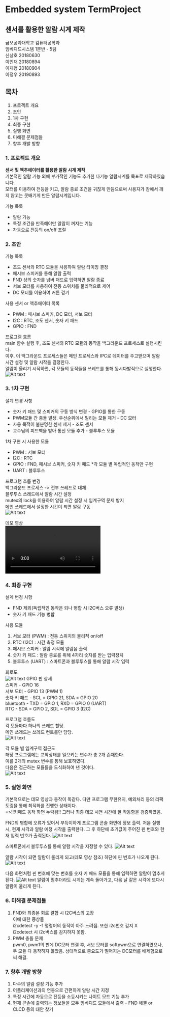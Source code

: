 # Embedded system TermProject
## 센서를 활용한 알람 시계 제작

금오공과대학교 컴퓨터공학과<br>
임베디드시스템 1분반 - 5팀<br>
신상호 20180630<br>
이인재 20180894<br>
이재형 20180904<br>
이정우 20190893<br>

## 목차
1. 프로젝트 개요
2. 초안
3. 1차 구현
4. 최종 구현
5. 실행 화면
6. 미해결 문제점들
7. 향후 개발 방향

### 1. 프로젝트 개요
**센서 및 액추에이터를 활용한 알람 시계 제작**<br>
기본적인 알람 기능 외에 부가적인 기능도 추가한 다기능 알람시계를 목표로 제작하였습니다.<br>
모터를 이용하여 전등을 키고, 알람 종료 조건을 귀찮게 만듬으로써 사용자가 잠에서 깨지 않고는 못배기게 만든 알람시계입니다.<br>

기능 목록
- 알람 기능
- 특정 조건을 만족해야만 알람이 꺼지는 기능
- 자동으로 전등의 on/off 조절

### 2. 초안
기능 목록
- 조도 센서와 RTC 모듈을 사용하여 알람 타이밍 결정
- 패시브 스피커를 통해 알람 출력
- FND 상의 숫자를 넘버 패드로 입력하면 알람 종료
- 서보 모터를 사용하여 전등 스위치를 물리적으로 제어
- DC 모터를 이용하여 커튼 걷기

사용 센서 or 액추에이터 목록
- PWM : 패시브 스피커, DC 모터, 서보 모터
- I2C : RTC, 조도 센서, 숫자 키 패드
- GPIO : FND

프로그램 흐름<br>
main 함수 실행 후, 조도 센서와 RTC 모듈의 동작을 백그라운드 프로세스로 실행시킨다.<br>
이후, 이 백그라운드 프로세스들은 메인 프로세스와 IPC로 데이터를 주고받으며 알람 시간 설정 및 알람 시작을 결정한다.<br>
알람이 울리기 시작하면, 각 모듈의 동작들을 쓰레드를 통해 동시다발적으로 실행한다.<br>
![Alt text](<image/Screenshot 2023-12-21 at 2.42.48 PM.png>)

### 3. 1차 구현
설계 변경 사항
- 숫자 키 패드 및 스피커의 구동 방식 변경 - GPIO를 통한 구동
- PWM모듈 간 충돌 발생. 우선순위에서 밀리는 모듈 제거 - DC 모터
- 사용 목적이 불분명한 센서 제거 - 조도 센서
- 교수님의 피드백을 받아 통신 모듈 추가 - 블루투스 모듈

1차 구현 시 사용한 모듈
- PWM : 서보 모터
- I2C : RTC
- GPIO : FND, 패시브 스피커, 숫자 키 패드
    *각 모듈 별 독립적인 동작만 구현
- UART : 블루투스

프로그램 흐름 변경<br>
백그라운드 프로세스 -> 전부 쓰레드로 대체<br>
블루투스 쓰레드에서 알람 시간 설정<br>
mutex의 lock을 이용하여 알람 시간 설정 시 임계구역 문제 방지<br>
메인 쓰레드에서 설정한 시간이 되면 알람 구동<br>
![Alt text](image/image.png)

데모 영상<br>
<video src="%E1%84%83%E1%85%A9%E1%86%BC%E1%84%8C%E1%85%A1%E1%86%A8%E1%84%8B%E1%85%A7%E1%86%BC%E1%84%89%E1%85%A1%E1%86%BC.MP4" controls title="Title"></video>

### 4. 최종 구현
설계 변경 사항
- FND 제외(독립적인 동작은 되나 병합 시 I2C버스 오류 발생)
- 숫자 키 패드 기능 병합

사용 모듈
1. 서보 모터 (PWM) : 전등 스위치의 물리적 on/off
2. RTC (I2C) : 시간 측정 모듈
3. 패시브 스피커 : 알람 시각에 알람음 출력
4. 숫자 키 패드 : 알람 종료를 위해 4자리 숫자를 받는 입력장치
5. 블루투스 (UART) : 스마트폰과 블루투스를 통해 알람 시각 입력

회로도<br>
![Alt text](image/image_4.png)
GPIO 핀 상세<br>
스피커 - GPIO 16<br>
서보 모터 - GPIO 13 (PWM 1)<br>
숫자 키 패드 - SCL = GPIO 21, SDA = GPIO 20<br>
bluetooth - TXD = GPIO 1, RXD = GPIO 0 (UART)<br>
RTC - SDA = GPIO 2, SDL = GPIO 3 (I2C)<br>

프로그램 흐름도<br>
각 모듈마다 하나의 쓰레드 할당. <br>
메인 쓰레드는 쓰레드 컨트롤만 담당.<br>
![Alt text](image/image_2.png)

각 모듈 별 임계구역 접근도<br>
해당 프로그램에는 교착상태를 일으키는 변수가 총 2개 존재한다.<br>
이를 2개의 mutex 변수를 통해 보호하였다.<br>
다음은 접근하는 모듈들을 도식화하여 낸 것이다.<br>
![Alt text](image/image_3.png)

### 5. 실행 화면
기본적으로는 데모 영상과 동작이 똑같다. 다만 프로그램 무한유지, 예외처리 등의 리팩토링을 통해 최적화를 진행한 상태이다.<br>
=>!!키패드 동작 화면 누락됨!! 그러나 최종 데모 시연 시간에 잘 작동함을 검증하였음.<br>

FND의 병합에 오류가 있어서 부득이하게 프로그램 콘솔 화면에 정보 출력.
처음 실행 시, 현재 시각과 알람 예정 시각을 출력한다.
그 후 하단에 초기값이 주어진 핀 번호와 현재 입력 번호가 출력된다.
![Alt text](image/image-5.png)

스마트폰에서 블루투스를 통해 알람 시각을 지정할 수 있다.
![Alt text](image/image-1.png)

알람 시각이 되면 알람이 울리게 되고(데모 영상 참조) 하단에 핀 번호가 나오게 된다.
![Alt text](image/image-2.png)

다음 화면처럼 핀 번호에 맞는 번호를 숫자 키 패드 모듈을 통해 입력하면 알람이 멈추게 된다.
![Alt text](image/image-3.png)
알림이 멈추더라도 시계는 계속 돌아가고, 다음 날 같은 시각에 또다시 알람이 울리게 된다.

### 6. 미해결 문제점들
1. FND와 최종본 회로 결합 시 I2C버스의 고장<br>
    이에 대한 증상들<br>
    i2cdetect -y -1 명령어의 동작이 아주 느려짐. 또한 i2c번호 감지 X<br>
    i2cdetect 시 i2c버스를 감지하지 못함.<br>
2. PWM 충돌 문제<br>
    pwm0, pwm1의 핀에 DC모터 연결 후, 서보 모터를 softpwm으로 연결하였으나, 두 모듈 다 동작하지 않았음. 상대적으로 중요도가 떨어지는 DC모터를 배제함으로써 해결.<br>

### 7. 향후 개발 방향
1. 다수의 알람 설정 기능 추가
2. 어플리케이션과의 연동으로 간편하게 알람 시간 지정
3. 특정 시간에 자동으로 전등을 소등시키는 나이트 모드 기능 추가
4. 현재 콘솔에 출력되는 정보들을 모두 임베디드 모듈에서 출력 - FND 해결 or CLCD 등의 대안 찾기
